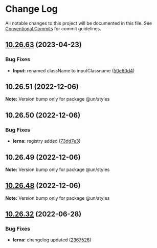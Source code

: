 # Change Log

All notable changes to this project will be documented in this file.
See [Conventional Commits](https://conventionalcommits.org) for commit guidelines.

## [10.26.63](https://github.com/wfp/designsystem/compare/@un/styles@10.26.62...@un/styles@10.26.63) (2023-04-23)


### Bug Fixes

* **Input:** renamed className to inputClassname ([50e60d4](https://github.com/wfp/designsystem/commit/50e60d45c7b101c77e0f311f4d3b234820dd059d))





## 10.26.51 (2022-12-06)

**Note:** Version bump only for package @un/styles





## 10.26.50 (2022-12-06)


### Bug Fixes

* **lerna:** registry added ([73dd7e3](https://github.com/carbon-design-system/carbon/commit/73dd7e367e91bc1a372aa7e3f841f7f24a1b6934))





## 10.26.49 (2022-12-06)

**Note:** Version bump only for package @un/styles





## [10.26.48](https://github.com/carbon-design-system/carbon/compare/@un/styles@10.26.47...@un/styles@10.26.48) (2022-12-06)

**Note:** Version bump only for package @un/styles





## [10.26.32](https://github.com/carbon-design-system/carbon/compare/@un/styles@10.26.31...@un/styles@10.26.32) (2022-06-28)


### Bug Fixes

* **lerna:** changelog updated ([2367526](https://github.com/carbon-design-system/carbon/commit/236752651f113088dc7bee3921e5c06213c1f72e))
